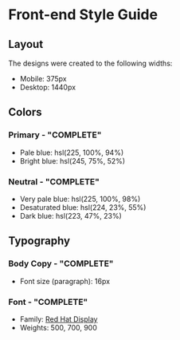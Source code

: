 # Front-end Style Guide

## Layout

The designs were created to the following widths:

- Mobile: 375px
- Desktop: 1440px

## Colors

### Primary - "COMPLETE"

- Pale blue: hsl(225, 100%, 94%)
- Bright blue: hsl(245, 75%, 52%) 

### Neutral - "COMPLETE"

- Very pale blue: hsl(225, 100%, 98%) 
- Desaturated blue: hsl(224, 23%, 55%) 
- Dark blue: hsl(223, 47%, 23%)

## Typography

### Body Copy - "COMPLETE"

- Font size (paragraph): 16px

### Font - "COMPLETE"

- Family: [Red Hat Display](https://fonts.google.com/specimen/Red+Hat+Display)
- Weights: 500, 700, 900

